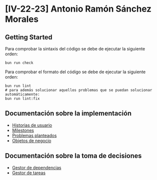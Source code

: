 # [IV-22-23] Antonio Ramón Sánchez Morales

## Getting Started

Para comprobar la sintaxis del código se debe de ejecutar la siguiente orden:
```shell
bun run check
```

Para comprobar el formato del código se debe de ejecutar la siguiente orden:
```shell
bun run lint
# para además solucionar aquellos problemas que se puedan solucionar automáticamente:
bun run lint:fix
```

## Documentación sobre la implementación
 - [Historias de usuario](docs/1-user-stories.md)
 - [Milestones](docs/2-milestones.md)
 - [Problemas planteados](docs/3-goals-to-solve.md)
 - [Objetos de negocio](docs/4-bussiness-objects.md)

## Documentación sobre la toma de decisiones
 - [Gestor de dependencias](docs/decision-making/1-package-manager.md)
 - [Gestor de tareas](docs/decision-making/2-task-runners.md)

